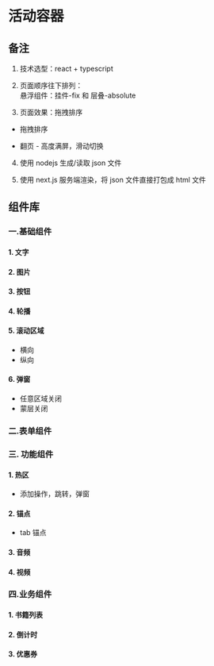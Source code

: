 # **活动容器**

## 备注

1. 技术选型：react + typescript

2. 页面顺序往下排列：  
   悬浮组件：挂件-fix 和 层叠-absolute

3. 页面效果：拖拽排序

- 拖拽排序

- 翻页 - 高度满屏，滑动切换

4. 使用 nodejs 生成/读取 json 文件

5. 使用 next.js 服务端渲染，将 json 文件直接打包成 html 文件

## 组件库

### 一.基础组件

#### 1. 文字

#### 2. 图片

#### 3. 按钮

#### 4. 轮播

#### 5. 滚动区域

- 横向
- 纵向

#### 6. 弹窗

- 任意区域关闭
- 蒙层关闭

### 二.表单组件

### 三. 功能组件

#### 1. 热区

- 添加操作，跳转，弹窗

#### 2. 锚点

- tab 锚点

#### 3. 音频

#### 4. 视频

### 四.业务组件

#### 1. 书籍列表

#### 2. 倒计时

#### 3. 优惠券

##
